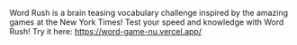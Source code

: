 Word Rush is a brain teasing vocabulary challenge inspired by the amazing games at the New York Times! Test your speed and knowledge with Word Rush! Try it here: https://word-game-nu.vercel.app/
